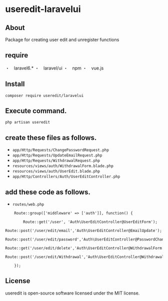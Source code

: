# useredit-laravelui

## About

Package for creating user edit and unregister functions


## require
・　laravel6.*
・　laravel/ui
・　npm 
・　vue.js
## Install

```
composer require useredit/laravelui
```

## Execute command.
```
php artisan useredit

```

## create these files as follows.

- `app/Http/Requests/ChangePasswordRequest.php`
- `app/Http/Requests/UpdateEmailRequest.php`
- `app/Http/Requests/WithdrawalRequest.php`
- `resources/views/auth/WithdrawalForm.blade.php`
- `resources/views/auth/UserEdit.blade.php`
- `app/Http/Controllers/Auth/UserEditController.php`



## add these code as follows.
- `routes/web.php`
```
    Route::group(['middleware' => ['auth']], function() {    
        
        Route::get('/user', 'Auth\UserEditController@UserEditForm');
        Route::post('/user/edit/email','Auth\UserEditController@EmailUpdate');
        Route::post('/user/edit/password','Auth\UserEditController@PasswordChange');
        Route::get('/user/edit/delete','Auth\UserEditController@WithdrawalForm');
        Route::post('/user/edit/Withdrawal','Auth\UserEditController@Withdrawal');

    });
```




## License
useredit is open-source software licensed under the MIT license.



